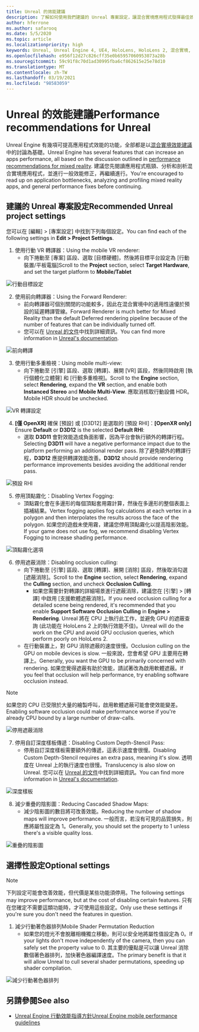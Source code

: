 ```yaml
---
title: Unreal 的效能建議
description: 了解如何使用我們建議的 Unreal 專案設定，讓混合實境應用程式發揮最佳效能。
author: hferrone
ms.author: safarooq
ms.date: 5/5/2020
ms.topic: article
ms.localizationpriority: high
keywords: Unreal, Unreal Engine 4, UE4, HoloLens, HoloLens 2, 混合實境, 效能, 最佳化, 設定, 文件
ms.openlocfilehash: e956f12d27c826cff35e0b65957060953073a28b
ms.sourcegitcommit: 59c91f8c70d1ad30995fba6cf862615e25e78d10
ms.translationtype: MT
ms.contentlocale: zh-TW
ms.lasthandoff: 03/19/2021
ms.locfileid: "98583059"
---
```

# <a name="performance-recommendations-for-unreal"></a><span data-ttu-id="0310a-104">Unreal 的效能建議</span><span class="sxs-lookup"><span data-stu-id="0310a-104">Performance recommendations for Unreal</span></span>

<span data-ttu-id="0310a-105">Unreal Engine 有幾項可提高應用程式效能的功能，全部都是以[混合實境效能建議](../platform-capabilities-and-apis/understanding-performance-for-mixed-reality.md)中的討論為基礎。</span><span class="sxs-lookup"><span data-stu-id="0310a-105">Unreal Engine has several features that can increase an apps performance, all based on the discussion outlined in [performance recommendations for mixed reality](../platform-capabilities-and-apis/understanding-performance-for-mixed-reality.md).</span></span> <span data-ttu-id="0310a-106">建議您先閱讀應用程式瓶頸、分析和剖析混合實境應用程式，並進行一般效能修正，再繼續進行。</span><span class="sxs-lookup"><span data-stu-id="0310a-106">You're encouraged to read up on application bottlenecks, analyzing and profiling mixed reality apps, and general performance fixes before continuing.</span></span>

## <a name="recommended-unreal-project-settings"></a><span data-ttu-id="0310a-107">建議的 Unreal 專案設定</span><span class="sxs-lookup"><span data-stu-id="0310a-107">Recommended Unreal project settings</span></span>

<span data-ttu-id="0310a-108">您可以在 [編輯] > [專案設定] 中找到下列每個設定。</span><span class="sxs-lookup"><span data-stu-id="0310a-108">You can find each of the following settings in **Edit > Project Settings**.</span></span>

1. <span data-ttu-id="0310a-109">使用行動 VR 轉譯器：</span><span class="sxs-lookup"><span data-stu-id="0310a-109">Using the mobile VR renderer:</span></span>
    * <span data-ttu-id="0310a-110">向下捲動至 [專案] 區段、選取 [目標硬體]，然後將目標平台設定為 [行動裝置/平板電腦]</span><span class="sxs-lookup"><span data-stu-id="0310a-110">Scroll to the **Project** section, select **Target Hardware**, and set the target platform to **Mobile/Tablet**</span></span>

![行動目標設定](images/unreal/performance-recommendations-img-01.png)

2. <span data-ttu-id="0310a-112">使用前向轉譯器：</span><span class="sxs-lookup"><span data-stu-id="0310a-112">Using the Forward Renderer:</span></span> 
    * <span data-ttu-id="0310a-113">前向轉譯器可個別關閉的功能較多，因此在混合實境中的適用性遠優於預設的延遲轉譯管線。</span><span class="sxs-lookup"><span data-stu-id="0310a-113">Forward Renderer is much better for Mixed Reality than the default Deferred rendering pipeline because of the number of features that can be individually turned off.</span></span> 
    * <span data-ttu-id="0310a-114">您可以在 [Unreal 的文件](https://docs.unrealengine.com/Platforms/VR/DevelopVR/VRPerformance/index.html)中找到詳細資訊。</span><span class="sxs-lookup"><span data-stu-id="0310a-114">You can find more information in [Unreal's documentation](https://docs.unrealengine.com/Platforms/VR/DevelopVR/VRPerformance/index.html).</span></span>

![前向轉譯](images/unreal/performance-recommendations-img-04.png)

3. <span data-ttu-id="0310a-116">使用行動多重檢視：</span><span class="sxs-lookup"><span data-stu-id="0310a-116">Using mobile multi-view:</span></span>
    * <span data-ttu-id="0310a-117">向下捲動至 [引擎] 區段、選取 [轉譯]、展開 [VR] 區段，然後同時啟用 [執行個體化立體聲] 和 [行動多重檢視]。</span><span class="sxs-lookup"><span data-stu-id="0310a-117">Scroll to the **Engine** section, select **Rendering**, expand the **VR** section, and enable both **Instanced Stereo** and **Mobile Multi-View**.</span></span> <span data-ttu-id="0310a-118">應取消核取行動設備 HDR。</span><span class="sxs-lookup"><span data-stu-id="0310a-118">Mobile HDR should be unchecked.</span></span>

![VR 轉譯設定](images/unreal/performance-recommendations-img-03.png)

4. <span data-ttu-id="0310a-120">**[僅 OpenXR]** 確保 [預設] 或 [D3D12] 是選取的 [預設 RHI]：</span><span class="sxs-lookup"><span data-stu-id="0310a-120">**[OpenXR only]** Ensure **Default** or **D3D12** is the selected **Default RHI**:</span></span>
    * <span data-ttu-id="0310a-121">選取 **D3D11** 會對效能造成負面影響，因為平台會執行額外的轉譯行程。</span><span class="sxs-lookup"><span data-stu-id="0310a-121">Selecting **D3D11** will have a negative performance impact due to the platform performing an additional render pass.</span></span> <span data-ttu-id="0310a-122">除了避免額外的轉譯行程，**D3D12** 應提供轉譯效能改善。</span><span class="sxs-lookup"><span data-stu-id="0310a-122">**D3D12** should provide rendering performance improvements besides avoiding the additional render pass.</span></span>

![預設 RHI](images/unreal/performance-recommendations-img-09.png)

5. <span data-ttu-id="0310a-124">停用頂點霧化：</span><span class="sxs-lookup"><span data-stu-id="0310a-124">Disabling Vertex Fogging:</span></span> 
    * <span data-ttu-id="0310a-125">頂點霧化會在多邊形的每個頂點套用霧計算，然後在多邊形的整個表面上插補結果。</span><span class="sxs-lookup"><span data-stu-id="0310a-125">Vertex fogging applies fog calculations at each vertex in a polygon and then interpolates the results across the face of the polygon.</span></span> <span data-ttu-id="0310a-126">如果您的遊戲未使用霧，建議您停用頂點霧化以提高陰影效能。</span><span class="sxs-lookup"><span data-stu-id="0310a-126">If your game does not use fog, we recommend disabling Vertex Fogging to increase shading performance.</span></span>

![頂點霧化選項](images/unreal/performance-recommendations-img-05.png)

6. <span data-ttu-id="0310a-128">停用遮蔽消除：</span><span class="sxs-lookup"><span data-stu-id="0310a-128">Disabling occlusion culling:</span></span>
    * <span data-ttu-id="0310a-129">向下捲動至 [引擎] 區段、選取 [轉譯]、展開 [消除] 區段，然後取消勾選 [遮蔽消除]。</span><span class="sxs-lookup"><span data-stu-id="0310a-129">Scroll to the **Engine** section, select **Rendering**, expand the **Culling** section, and uncheck **Occlusion Culling**.</span></span>
        + <span data-ttu-id="0310a-130">如果您需要針對轉譯的詳細場景進行遮蔽消除，建議您在 [引擎] > [轉譯] 中啟用 [支援軟體遮蔽消除]。</span><span class="sxs-lookup"><span data-stu-id="0310a-130">If you need occlusion culling for a detailed scene being rendered, it's recommended that you enable **Support Software Occlusion Culling** in **Engine > Rendering**.</span></span> <span data-ttu-id="0310a-131">Unreal 將在 CPU 上執行此工作，並避免 GPU 的遮蔽查詢 (此功能在 HoloLens 2 上的執行效能不佳)。</span><span class="sxs-lookup"><span data-stu-id="0310a-131">Unreal will do the work on the CPU and avoid GPU occlusion queries, which perform poorly on HoloLens 2.</span></span>
    * <span data-ttu-id="0310a-132">在行動裝置上，對 GPU 消除遮蔽的速度很慢。</span><span class="sxs-lookup"><span data-stu-id="0310a-132">Occlusion culling on the GPU on mobile devices is slow.</span></span> <span data-ttu-id="0310a-133">一般來說，您會希望 GPU 主要用在轉譯上。</span><span class="sxs-lookup"><span data-stu-id="0310a-133">Generally, you want the GPU to be primarily concerned with rendering.</span></span> <span data-ttu-id="0310a-134">如果您覺得遮蔽有助於效能，請試著改為啟用軟體遮蔽。</span><span class="sxs-lookup"><span data-stu-id="0310a-134">If you feel that occlusion will help performance, try enabling software occlusion instead.</span></span> 

> [!NOTE]
> <span data-ttu-id="0310a-135">如果您的 CPU 已受限於大量的繪製呼叫，啟用軟體遮蔽可能會使效能變差。</span><span class="sxs-lookup"><span data-stu-id="0310a-135">Enabling software occlusion could make performance worse if you're already CPU bound by a large number of draw-calls.</span></span>

![停用遮蔽消除](images/unreal/performance-recommendations-img-02.png)

7. <span data-ttu-id="0310a-137">停用自訂深度樣板傳遞：</span><span class="sxs-lookup"><span data-stu-id="0310a-137">Disabling Custom Depth-Stencil Pass:</span></span>
    * <span data-ttu-id="0310a-138">停用自訂深度樣板需要額外的傳遞，這表示速度會很慢。</span><span class="sxs-lookup"><span data-stu-id="0310a-138">Disabling Custom Depth-Stencil requires an extra pass, meaning it's slow.</span></span> <span data-ttu-id="0310a-139">透明度在 Unreal 上的執行速度也很慢。</span><span class="sxs-lookup"><span data-stu-id="0310a-139">Translucency is also slow on Unreal.</span></span> <span data-ttu-id="0310a-140">您可以在 [Unreal 的文件](https://docs.unrealengine.com/Engine/Performance/Guidelines/index.html)中找到詳細資訊。</span><span class="sxs-lookup"><span data-stu-id="0310a-140">You can find more information in [Unreal's documentation](https://docs.unrealengine.com/Engine/Performance/Guidelines/index.html).</span></span>

![深度樣板](images/unreal/performance-recommendations-img-06.png)

8. <span data-ttu-id="0310a-142">減少重疊的陰影圖：</span><span class="sxs-lookup"><span data-stu-id="0310a-142">Reducing Cascaded Shadow Maps:</span></span> 
    * <span data-ttu-id="0310a-143">減少陰影圖的數目將可改善效能。</span><span class="sxs-lookup"><span data-stu-id="0310a-143">Reducing the number of shadow maps will improve performance.</span></span> <span data-ttu-id="0310a-144">一般而言，若沒有可見的品質損失，則應將屬性設定為 1。</span><span class="sxs-lookup"><span data-stu-id="0310a-144">Generally, you should set the property to 1 unless there's a visible quality loss.</span></span> 

![重疊的陰影圖](images/unreal/performance-recommendations-img-07.png)

## <a name="optional-settings"></a><span data-ttu-id="0310a-146">選擇性設定</span><span class="sxs-lookup"><span data-stu-id="0310a-146">Optional settings</span></span>

> [!NOTE]
> <span data-ttu-id="0310a-147">下列設定可能會改善效能，但代價是某些功能須停用。</span><span class="sxs-lookup"><span data-stu-id="0310a-147">The following settings may improve performance, but at the cost of disabling certain features.</span></span> <span data-ttu-id="0310a-148">只有在您確定不需要這類功能時，才可使用這些設定。</span><span class="sxs-lookup"><span data-stu-id="0310a-148">Only use these settings if you're sure you don't need the features in question.</span></span>

1. <span data-ttu-id="0310a-149">減少行動著色器排列</span><span class="sxs-lookup"><span data-stu-id="0310a-149">Mobile Shader Permutation Reduction</span></span>
    * <span data-ttu-id="0310a-150">如果您的燈光不會脫離相機獨立移動，則可以安全地將屬性值設定為 0。</span><span class="sxs-lookup"><span data-stu-id="0310a-150">If your lights don't move independently of the camera, then you can safely set the property value to 0.</span></span> <span data-ttu-id="0310a-151">其主要的優點是可以讓 Unreal 消除數個著色器排列，加快著色器編譯速度。</span><span class="sxs-lookup"><span data-stu-id="0310a-151">The primary benefit is that it will allow Unreal to cull several shader permutations, speeding up shader compilation.</span></span>

![減少行動著色器排列](images/unreal/performance-recommendations-img-08.png)

## <a name="see-also"></a><span data-ttu-id="0310a-153">另請參閱</span><span class="sxs-lookup"><span data-stu-id="0310a-153">See also</span></span>

* [<span data-ttu-id="0310a-154">Unreal Engine 行動效能指導方針</span><span class="sxs-lookup"><span data-stu-id="0310a-154">Unreal Engine mobile performance guidelines</span></span>]( https://docs.unrealengine.com/Platforms/Mobile/Performance/index.html)